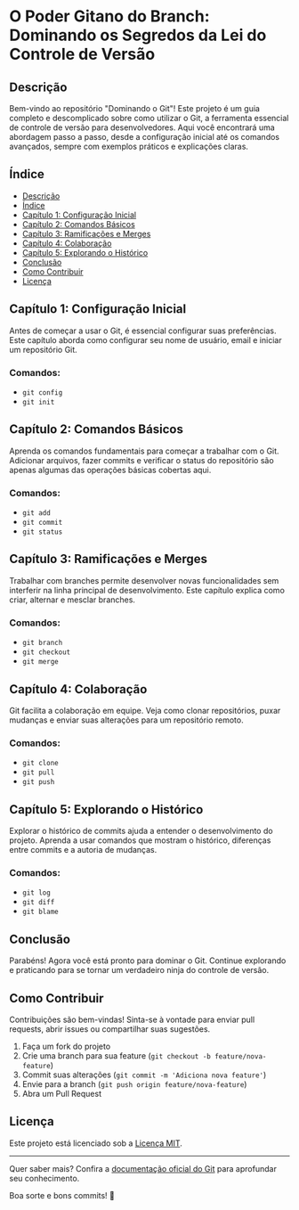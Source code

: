 # **O Poder Gitano do Branch: Dominando os Segredos da Lei do Controle de Versão**

## **Descrição**

Bem-vindo ao repositório "Dominando o Git"! Este projeto é um guia completo e descomplicado sobre como utilizar o Git, a ferramenta essencial de controle de versão para desenvolvedores. Aqui você encontrará uma abordagem passo a passo, desde a configuração inicial até os comandos avançados, sempre com exemplos práticos e explicações claras.

## **Índice**

- [Descrição](#descrição)
- [Índice](#índice)
- [Capítulo 1: Configuração Inicial](#capítulo-1-configuração-inicial)
- [Capítulo 2: Comandos Básicos](#capítulo-2-comandos-básicos)
- [Capítulo 3: Ramificações e Merges](#capítulo-3-ramificações-e-merges)
- [Capítulo 4: Colaboração](#capítulo-4-colaboração)
- [Capítulo 5: Explorando o Histórico](#capítulo-5-explorando-o-histórico)
- [Conclusão](#conclusão)
- [Como Contribuir](#como-contribuir)
- [Licença](#licença)

## **Capítulo 1: Configuração Inicial**

Antes de começar a usar o Git, é essencial configurar suas preferências. Este capítulo aborda como configurar seu nome de usuário, email e iniciar um repositório Git.

### Comandos:
- `git config`
- `git init`

## **Capítulo 2: Comandos Básicos**

Aprenda os comandos fundamentais para começar a trabalhar com o Git. Adicionar arquivos, fazer commits e verificar o status do repositório são apenas algumas das operações básicas cobertas aqui.

### Comandos:
- `git add`
- `git commit`
- `git status`

## **Capítulo 3: Ramificações e Merges**

Trabalhar com branches permite desenvolver novas funcionalidades sem interferir na linha principal de desenvolvimento. Este capítulo explica como criar, alternar e mesclar branches.

### Comandos:
- `git branch`
- `git checkout`
- `git merge`

## **Capítulo 4: Colaboração**

Git facilita a colaboração em equipe. Veja como clonar repositórios, puxar mudanças e enviar suas alterações para um repositório remoto.

### Comandos:
- `git clone`
- `git pull`
- `git push`

## **Capítulo 5: Explorando o Histórico**

Explorar o histórico de commits ajuda a entender o desenvolvimento do projeto. Aprenda a usar comandos que mostram o histórico, diferenças entre commits e a autoria de mudanças.

### Comandos:
- `git log`
- `git diff`
- `git blame`

## **Conclusão**

Parabéns! Agora você está pronto para dominar o Git. Continue explorando e praticando para se tornar um verdadeiro ninja do controle de versão.

## **Como Contribuir**

Contribuições são bem-vindas! Sinta-se à vontade para enviar pull requests, abrir issues ou compartilhar suas sugestões.

1. Faça um fork do projeto
2. Crie uma branch para sua feature (`git checkout -b feature/nova-feature`)
3. Commit suas alterações (`git commit -m 'Adiciona nova feature'`)
4. Envie para a branch (`git push origin feature/nova-feature`)
5. Abra um Pull Request

## **Licença**

Este projeto está licenciado sob a [Licença MIT](LICENSE).

---

Quer saber mais? Confira a [documentação oficial do Git](https://git-scm.com/doc) para aprofundar seu conhecimento.

Boa sorte e bons commits! 🚀
